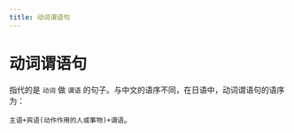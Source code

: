 ```yaml
---
title: 动词谓语句
---
```

            
# 动词谓语句

指代的是 `动词` 做 `谓语` 的句子。与中文的语序不同，在日语中，动词谓语句的语序为：

`主语+宾语(动作作用的人或事物)+谓语`。

<grammer-content sentence="例如： **[王/おう]さんは(主语) + リンゴを(宾语) + [食/た]べる(谓语)。** 吃苹果。" />
